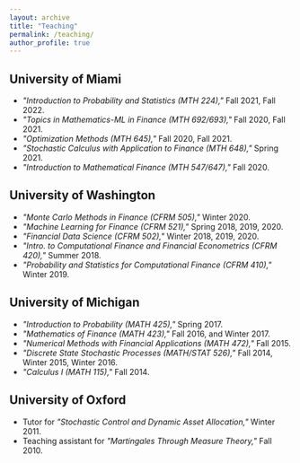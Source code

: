 ```yaml
---
layout: archive
title: "Teaching"
permalink: /teaching/
author_profile: true
---
```


<!-- {% include base_path %}

{% for post in site.teaching reversed %}
  {% include archive-single.html %}
{% endfor %} -->

## University of Miami
* _"Introduction to Probability and Statistics (MTH 224),"_ Fall 2021, Fall 2022.
* _"Topics in Mathematics-ML in Finance (MTH 692/693),"_ Fall 2020, Fall 2021.
* _"Optimization Methods (MTH 645),"_ Fall 2020, Fall 2021.
* _"Stochastic Calculus with Application to Finance (MTH 648),"_ Spring 2021.
* _"Introduction to Mathematical Finance (MTH 547/647),"_ Fall 2020.

## University of Washington
* _"Monte Carlo Methods in Finance (CFRM 505),"_ Winter 2020.
* _"Machine Learning for Finance (CFRM 521),"_ Spring 2018, 2019, 2020.
* _"Financial Data Science (CFRM 502),"_ Winter 2018, 2019, 2020.
* _"Intro. to Computational Finance and Financial Econometrics (CFRM 420),"_ Summer 2018.
* _"Probability and Statistics for Computational Finance (CFRM 410),"_ Winter 2019.


## University of Michigan
* _"Introduction to Probability (MATH 425),"_ Spring 2017.
* _"Mathematics of Finance (MATH 423),"_ Fall 2016, and Winter 2017.
* _"Numerical Methods with Financial Applications (MATH 472),"_ Fall 2015.
* _"Discrete State Stochastic Processes (MATH/STAT 526),"_ Fall 2014, Winter 2015, Winter 2016.
* _"Calculus I (MATH 115),"_ Fall 2014.


## University of Oxford
* Tutor for _"Stochastic Control and Dynamic Asset Allocation,"_ Winter 2011. 
* Teaching assistant for _"Martingales Through Measure Theory,"_ Fall 2010.
